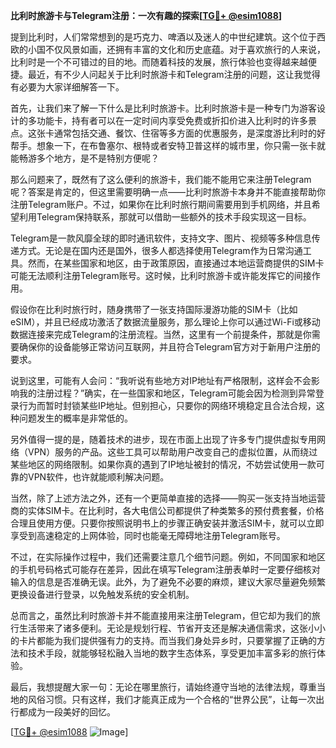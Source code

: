 **比利时旅游卡与Telegram注册：一次有趣的探索[[TG💪+ @esim1088](https://t.me/s/esim1088)]**

提到比利时，人们常常想到的是巧克力、啤酒以及迷人的中世纪建筑。这个位于西欧的小国不仅风景如画，还拥有丰富的文化和历史底蕴。对于喜欢旅行的人来说，比利时是一个不可错过的目的地。而随着科技的发展，旅行体验也变得越来越便捷。最近，有不少人问起关于比利时旅游卡和Telegram注册的问题，这让我觉得有必要为大家详细解答一下。

首先，让我们来了解一下什么是比利时旅游卡。比利时旅游卡是一种专门为游客设计的多功能卡，持有者可以在一定时间内享受免费或折扣价进入比利时的许多景点。这张卡通常包括交通、餐饮、住宿等多方面的优惠服务，是深度游比利时的好帮手。想象一下，在布鲁塞尔、根特或者安特卫普这样的城市里，你只需一张卡就能畅游多个地方，是不是特别方便呢？

那么问题来了，既然有了这么便利的旅游卡，我们能不能用它来注册Telegram呢？答案是肯定的，但这里需要明确一点——比利时旅游卡本身并不能直接帮助你注册Telegram账户。不过，如果你在比利时旅行期间需要用到手机网络，并且希望利用Telegram保持联系，那就可以借助一些额外的技术手段实现这一目标。

Telegram是一款风靡全球的即时通讯软件，支持文字、图片、视频等多种信息传递方式。无论是在国内还是国外，很多人都选择使用Telegram作为日常沟通工具。然而，在某些国家和地区，由于政策原因，直接通过本地运营商提供的SIM卡可能无法顺利注册Telegram账号。这时候，比利时旅游卡或许能发挥它的间接作用。

假设你在比利时旅行时，随身携带了一张支持国际漫游功能的SIM卡（比如eSIM），并且已经成功激活了数据流量服务，那么理论上你可以通过Wi-Fi或移动数据连接来完成Telegram的注册流程。当然，这里有一个前提条件，那就是你需要确保你的设备能够正常访问互联网，并且符合Telegram官方对于新用户注册的要求。

说到这里，可能有人会问：“我听说有些地方对IP地址有严格限制，这样会不会影响我的注册过程？”确实，在一些国家和地区，Telegram可能会因为检测到异常登录行为而暂时封锁某些IP地址。但别担心，只要你的网络环境稳定且合法合规，这种问题发生的概率是非常低的。

另外值得一提的是，随着技术的进步，现在市面上出现了许多专门提供虚拟专用网络（VPN）服务的产品。这些工具可以帮助用户改变自己的虚拟位置，从而绕过某些地区的网络限制。如果你真的遇到了IP地址被封的情况，不妨尝试使用一款可靠的VPN软件，也许就能顺利解决问题。

当然，除了上述方法之外，还有一个更简单直接的选择——购买一张支持当地运营商的实体SIM卡。在比利时，各大电信公司都提供了种类繁多的预付费套餐，价格合理且使用方便。只要你按照说明书上的步骤正确安装并激活SIM卡，就可以立即享受到高速稳定的上网体验，同时也能毫无障碍地注册Telegram账号。

不过，在实际操作过程中，我们还需要注意几个细节问题。例如，不同国家和地区的手机号码格式可能存在差异，因此在填写Telegram注册表单时一定要仔细核对输入的信息是否准确无误。此外，为了避免不必要的麻烦，建议大家尽量避免频繁更换设备进行登录，以免触发系统的安全机制。

总而言之，虽然比利时旅游卡并不能直接用来注册Telegram，但它却为我们的旅行生活带来了诸多便利。无论是规划行程、节省开支还是解决通信需求，这张小小的卡片都能为我们提供强有力的支持。而当我们身处异乡时，只要掌握了正确的方法和技术手段，就能够轻松融入当地的数字生态体系，享受更加丰富多彩的旅行体验。

最后，我想提醒大家一句：无论在哪里旅行，请始终遵守当地的法律法规，尊重当地的风俗习惯。只有这样，我们才能真正成为一个合格的“世界公民”，让每一次出行都成为一段美好的回忆。

[[TG💪+ @esim1088](https://t.me/s/esim1088) ![Image](https://i.postimg.cc/4NQfJmqS/Snipaste-2025-05-13-00-14-12.png)]